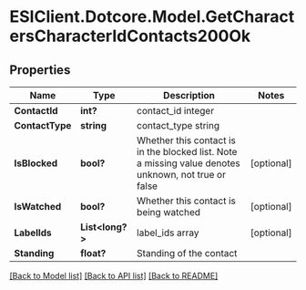 # ESIClient.Dotcore.Model.GetCharactersCharacterIdContacts200Ok
## Properties

Name | Type | Description | Notes
------------ | ------------- | ------------- | -------------
**ContactId** | **int?** | contact_id integer | 
**ContactType** | **string** | contact_type string | 
**IsBlocked** | **bool?** | Whether this contact is in the blocked list. Note a missing value denotes unknown, not true or false | [optional] 
**IsWatched** | **bool?** | Whether this contact is being watched | [optional] 
**LabelIds** | **List&lt;long?&gt;** | label_ids array | [optional] 
**Standing** | **float?** | Standing of the contact | 

[[Back to Model list]](../README.md#documentation-for-models) [[Back to API list]](../README.md#documentation-for-api-endpoints) [[Back to README]](../README.md)

